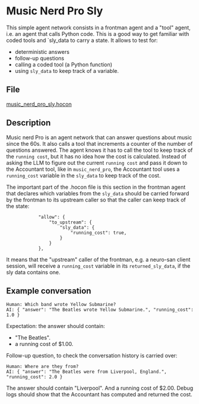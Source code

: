 # Music Nerd Pro Sly

This simple agent network consists in a frontman agent and a "tool" agent,
i.e. an agent that calls Python code.
This is a good way to get familiar with coded tools and `sly_data to carry a state.
It allows to test for:

* deterministic answers
* follow-up questions
* calling a coded tool (a Python function)
* using `sly_data` to keep track of a variable.

## File

[music_nerd_pro_sly.hocon](../../../registries/basic/music_nerd_pro_sly.hocon)

## Description

Music nerd Pro is an agent network that can answer questions about music since the 60s.
It also calls a tool that increments a counter of the number of questions answered.
The agent knows it has to call the tool to keep track of the `running cost`, but it
has no idea how the cost is calculated. Instead of asking the LLM to figure out the
current `running cost` and pass it down to the Accountant tool,
like in `music_nerd_pro`, the Accountant tool uses a `running_cost` variable
in the `sly_data` to keep track of the cost.

The important part of the .hocon file is this section in the frontman agent that
declares which variables from the `sly_data` should be carried forward by the frontman
to its upstream caller so that the caller can keep track of the state:

```hocon
            "allow": {
                "to_upstream": {
                    "sly_data": {
                        "running_cost": true,
                    }
                }
            },

```

It means that the "upstream" caller of the frontman, e.g. a neuro-san client session, will receive
a `running_cost` variable in its `returned_sly_data`, if the sly data contains one.

## Example conversation

```text
Human: Which band wrote Yellow Submarine?
AI: { "answer": "The Beatles wrote Yellow Submarine.", "running_cost": 1.0 }
```

Expectation: the answer should contain:

* "The Beatles".
* a running cost of $1.00.

Follow-up question, to check the conversation history is carried over:

```text
Human: Where are they from?
AI: { "answer": "The Beatles were from Liverpool, England.", "running_cost": 2.0 }
```

The answer should contain "Liverpool".
And a running cost of $2.00.
Debug logs should show that the Accountant has computed and returned the cost.
